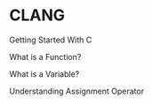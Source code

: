 # CLANG
Getting Started With C

What is a Function?

What is a Variable?

Understanding Assignment Operator


